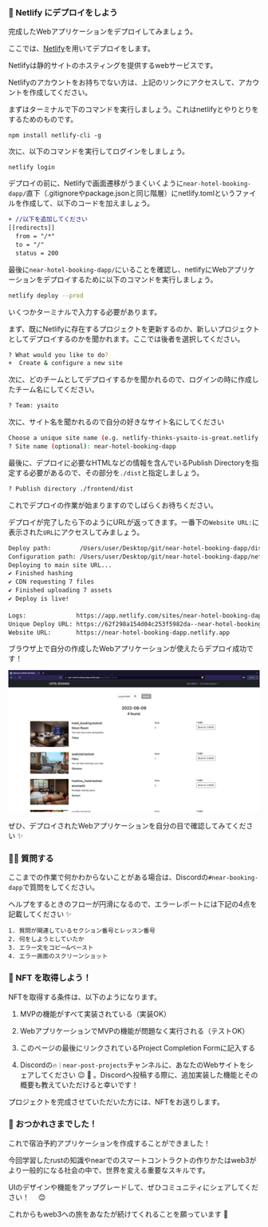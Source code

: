### 🔷 Netlify にデプロイをしよう

完成したWebアプリケーションをデプロイしてみましょう。

ここでは、[Netlify](https://www.netlify.com/)を用いてデプロイをします。

Netlifyは静的サイトのホスティングを提供するwebサービスです。

Netlifyのアカウントをお持ちでない方は、上記のリンクにアクセスして、アカウントを作成してください。

まずはターミナルで下のコマンドを実行しましょう。これはnetlifyとやりとりをするためのものです。

```
npm install netlify-cli -g
```

次に、以下のコマンドを実行してログインをしましょう。

```
netlify login
```

デプロイの前に、Netlifyで画面遷移がうまくいくように`near-hotel-booking-dapp/`直下（.gitignoreやpackage.jsonと同じ階層）にnetlify.tomlというファイルを作成して、以下のコードを加えましょう。

```diff
+ //以下を追加してください
[[redirects]]
  from = "/*"
  to = "/"
  status = 200
```

最後に`near-hotel-booking-dapp/`にいることを確認し、netlifyにWebアプリケーションをデプロイするために以下のコマンドを実行しましょう。

```bash
netlify deploy --prod
```

いくつかターミナルで入力する必要があります。

まず、既にNetlifyに存在するプロジェクトを更新するのか、新しいプロジェクトとしてデプロイするのかを聞かれます。ここでは後者を選択してください。

```bash
? What would you like to do?
+  Create & configure a new site
```

次に、どのチームとしてデプロイするかを聞かれるので、ログインの時に作成したチーム名にしてください。

```bash
? Team: ysaito
```

次に、サイト名を聞かれるので自分の好きなサイト名にしてください

```bash
Choose a unique site name (e.g. netlify-thinks-ysaito-is-great.netlify.app) or leave it blank for a random name. You can update the site name later.
? Site name (optional): near-hotel-booking-dapp
```

最後に、デプロイに必要なHTMLなどの情報を含んでいるPublish Directoryを指定する必要があるので、その部分を`./dist`と指定しましょう。

```bash
? Publish directory ./frontend/dist
```

これでデプロイの作業が始まりますのでしばらくお待ちください。

デプロイが完了したら下のようにURLが返ってきます。一番下の`Website URL:`に表示された`URL`にアクセスしてみましょう。

```bash
Deploy path:        /Users/user/Desktop/git/near-hotel-booking-dapp/dist
Configuration path: /Users/user/Desktop/git/near-hotel-booking-dapp/netlify.toml
Deploying to main site URL...
✔ Finished hashing
✔ CDN requesting 7 files
✔ Finished uploading 7 assets
✔ Deploy is live!

Logs:              https://app.netlify.com/sites/near-hotel-booking-dapp/deploys/62f298a154d04c253f5982da
Unique Deploy URL: https://62f298a154d04c253f5982da--near-hotel-booking-dapp.netlify.app
Website URL:       https://near-hotel-booking-dapp.netlify.app
```

ブラウザ上で自分の作成したWebアプリケーションが使えたらデプロイ成功です！

![](/public/images/NEAR-Hotel-Booking-dApp/section-4/4_1_1.png)

ぜひ、デプロイされたWebアプリケーションを自分の目で確認してみてください ✨

### 🙋‍♂️ 質問する

ここまでの作業で何かわからないことがある場合は、Discordの`#near-booking-dapp`で質問をしてください。

ヘルプをするときのフローが円滑になるので、エラーレポートには下記の4点を記載してください ✨

```
1. 質問が関連しているセクション番号とレッスン番号
2. 何をしようとしていたか
3. エラー文をコピー&ペースト
4. エラー画面のスクリーンショット
```

### 🎫 NFT を取得しよう！

NFTを取得する条件は、以下のようになります。

1. MVPの機能がすべて実装されている（実装OK）

2. WebアプリケーションでMVPの機能が問題なく実行される（テストOK）

3. このページの最後にリンクされているProject Completion Formに記入する

4. Discordの`🔥｜near-post-projects`チャンネルに、あなたのWebサイトをシェアしてください 😉 🎉 。Discordへ投稿する際に、追加実装した機能とその概要も教えていただけると幸いです！

プロジェクトを完成させていただいた方には、NFTをお送りします。

### 🎉 おつかれさまでした！

これで宿泊予約アプリケーションを作成することができました！

今回学習したrustの知識やnearでのスマートコントラクトの作りかたはweb3がより一般的になる社会の中で、世界を変える重要なスキルです。

UIのデザインや機能をアップグレードして、ぜひコミュニティにシェアしてください！　 😊

これからもweb3への旅をあなたが続けてくれることを願っています 🚀
